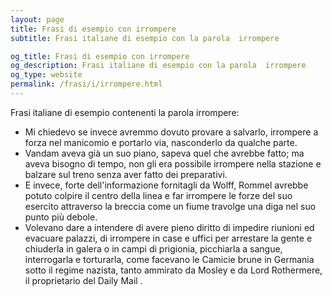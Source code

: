```yaml
---
layout: page
title: Frasi di esempio con irrompere 
subtitle: Frasi italiane di esempio con la parola  irrompere

og_title: Frasi di esempio con irrompere 
og_description: Frasi italiane di esempio con la parola  irrompere
og_type: website
permalink: /frasi/i/irrompere.html
---
```


Frasi italiane di esempio contenenti la parola irrompere:


- Mi chiedevo se invece avremmo dovuto provare a salvarlo, irrompere a forza nel manicomio e portarlo via, nasconderlo da qualche parte.
- Vandam aveva già un suo piano, sapeva quel che avrebbe fatto; ma aveva bisogno di tempo, non gli era possibile irrompere nella stazione e balzare sul treno senza aver fatto dei preparativi.
- E invece, forte dell'informazione fornitagli da Wolff, Rommel avrebbe potuto colpire il centro della linea e far irrompere le forze del suo esercito attraverso la breccia come un fiume travolge una diga nel suo punto più debole.
- Volevano dare a intendere di avere pieno diritto di impedire riunioni ed evacuare palazzi, di irrompere in case e uffici per arrestare la gente e chiuderla in galera o in campi di prigionia, picchiarla a sangue, interrogarla e torturarla, come facevano le Camicie brune in Germania sotto il regime nazista, tanto ammirato da Mosley e da Lord Rothermere, il proprietario del Daily Mail .
